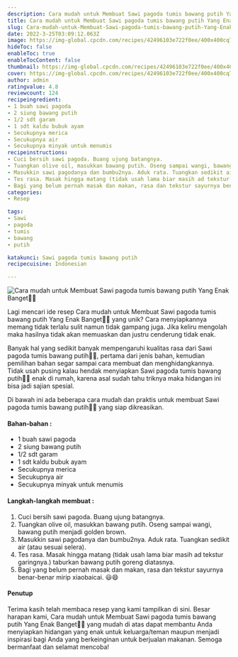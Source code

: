 ```yaml
---
description: Cara mudah untuk Membuat Sawi pagoda tumis bawang putih Yang Enak Banget"
title: Cara mudah untuk Membuat Sawi pagoda tumis bawang putih Yang Enak Banget
slug: Cara-mudah-untuk-Membuat-Sawi-pagoda-tumis-bawang-putih-Yang-Enak-Banget
date: 2022-3-25T03:09:12.063Z
image: https://img-global.cpcdn.com/recipes/42496103e722f0ee/400x400cq70/photo.jpg
hideToc: false
enableToc: true
enableTocContent: false
thumbnail: https://img-global.cpcdn.com/recipes/42496103e722f0ee/400x400cq70/photo.jpg
cover: https://img-global.cpcdn.com/recipes/42496103e722f0ee/400x400cq70/photo.jpg
author: admin
ratingvalue: 4.8
reviewcount: 124
recipeingredient:
- 1 buah sawi pagoda
- 2 siung bawang putih
- 1/2 sdt garam
- 1 sdt kaldu bubuk ayam
- Secukupnya merica
- Secukupnya air
- Secukupnya minyak untuk menumis
recipeinstructions:
- Cuci bersih sawi pagoda. Buang ujung batangnya.
- Tuangkan olive oil, masukkan bawang putih. Oseng sampai wangi, bawang putih menjadi golden brown.
- Masukkin sawi pagodanya dan bumbu2nya. Aduk rata. Tuangkan sedikit air (atau sesuai selera).
- Tes rasa. Masak hingga matang (tidak usah lama biar masih ad tekstur garingnya.) taburkan bawang putih goreng diatasnya.
- Bagi yang belum pernah masak dan makan, rasa dan tekstur sayurnya benar-benar mirip xiaobaicai. 😃😄
categories:
- Resep

tags:
- Sawi
- pagoda
- tumis
- bawang
- putih

katakunci: Sawi pagoda tumis bawang putih
recipecuisine: Indonesian

---
```


![Cara mudah untuk Membuat Sawi pagoda tumis bawang putih Yang Enak Banget👩‍🍳](https://img-global.cpcdn.com/recipes/42496103e722f0ee/400x400cq70/photo.jpg)

Lagi mencari ide resep Cara mudah untuk Membuat Sawi pagoda tumis bawang putih Yang Enak Banget👩‍🍳 yang unik? Cara menyiapkannya memang tidak terlalu sulit namun tidak gampang juga. Jika keliru mengolah maka hasilnya tidak akan memuaskan dan justru cenderung tidak enak.

Banyak hal yang sedikit banyak mempengaruhi kualitas rasa dari Sawi pagoda tumis bawang putih👩‍🍳, pertama dari jenis bahan, kemudian pemilihan bahan segar sampai cara membuat dan menghidangkannya. Tidak usah pusing kalau hendak menyiapkan Sawi pagoda tumis bawang putih👩‍🍳 enak di rumah, karena asal sudah tahu triknya maka hidangan ini bisa jadi sajian spesial.

Di bawah ini ada beberapa cara mudah dan praktis untuk membuat Sawi pagoda tumis bawang putih👩‍🍳 yang siap dikreasikan.

<!--inarticleads1-->

#### Bahan-bahan :

- 1 buah sawi pagoda
- 2 siung bawang putih
- 1/2 sdt garam
- 1 sdt kaldu bubuk ayam
- Secukupnya merica
- Secukupnya air
- Secukupnya minyak untuk menumis

<!--inarticleads2-->

#### Langkah-langkah membuat :

1. Cuci bersih sawi pagoda. Buang ujung batangnya.
1. Tuangkan olive oil, masukkan bawang putih. Oseng sampai wangi, bawang putih menjadi golden brown.
1. Masukkin sawi pagodanya dan bumbu2nya. Aduk rata. Tuangkan sedikit air (atau sesuai selera).
1. Tes rasa. Masak hingga matang (tidak usah lama biar masih ad tekstur garingnya.) taburkan bawang putih goreng diatasnya.
1. Bagi yang belum pernah masak dan makan, rasa dan tekstur sayurnya benar-benar mirip xiaobaicai. 😃😄

#### Penutup

Terima kasih telah membaca resep yang kami tampilkan di sini. Besar harapan kami, Cara mudah untuk Membuat Sawi pagoda tumis bawang putih Yang Enak Banget👩‍🍳 yang mudah di atas dapat membantu Anda menyiapkan hidangan yang enak untuk keluarga/teman maupun menjadi inspirasi bagi Anda yang berkeinginan untuk berjualan makanan. Semoga bermanfaat dan selamat mencoba!